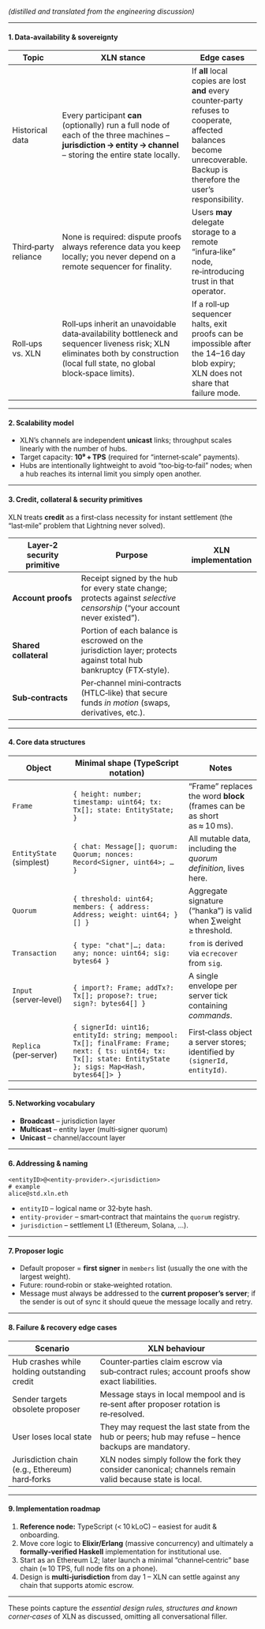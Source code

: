 
*(distilled and translated from the engineering discussion)*

---

#### 1. Data‑availability & sovereignty

| Topic                | XLN stance                                                                                                                                                                      | Edge cases                                                                                                                                                                |
| -------------------- | ------------------------------------------------------------------------------------------------------------------------------------------------------------------------------- | ------------------------------------------------------------------------------------------------------------------------------------------------------------------------- |
| Historical data      | Every participant **can** (optionally) run a full node of each of the three machines – **jurisdiction → entity → channel** – storing the entire state locally.                  | If **all** local copies are lost **and** every counter‑party refuses to cooperate, affected balances become unrecoverable. Backup is therefore the user’s responsibility. |
| Third‑party reliance | None is required: dispute proofs always reference data you keep locally; you never depend on a remote sequencer for finality.                                                   | Users **may** delegate storage to a remote “infura‑like” node, re‑introducing trust in that operator.                                                                     |
| Roll‑ups vs. XLN     | Roll‑ups inherit an unavoidable data‑availability bottleneck and sequencer liveness risk; XLN eliminates both by construction (local full state, no global block‑space limits). | If a roll‑up sequencer halts, exit proofs can be impossible after the 14–16 day blob expiry; XLN does not share that failure mode.                                        |

---

#### 2. Scalability model

* XLN’s channels are independent **unicast** links; throughput scales linearly with the number of hubs.
* Target capacity: **10⁹ + TPS** (required for “internet‑scale” payments).
* Hubs are intentionally lightweight to avoid “too‑big‑to‑fail” nodes; when a hub reaches its internal limit you simply open another.

---

#### 3. Credit, collateral & security primitives

XLN treats **credit** as a first‑class necessity for instant settlement (the “last‑mile” problem that Lightning never solved).

| Layer‑2 security primitive | Purpose                                                                                                                   | XLN implementation |
| -------------------------- | ------------------------------------------------------------------------------------------------------------------------- | ------------------ |
| **Account proofs**         | Receipt signed by the hub for every state change; protects against *selective censorship* (“your account never existed”). |                    |
| **Shared collateral**      | Portion of each balance is escrowed on the jurisdiction layer; protects against total hub bankruptcy (FTX‑style).         |                    |
| **Sub‑contracts**          | Per‑channel mini‑contracts (HTLC‑like) that secure funds *in motion* (swaps, derivatives, etc.).                          |                    |

---

#### 4. Core data structures

| Object                   | Minimal shape (TypeScript notation)                                                                                                                        | Notes                                                                     |
| ------------------------ | ---------------------------------------------------------------------------------------------------------------------------------------------------------- | ------------------------------------------------------------------------- |
| `Frame`                  | `{ height: number; timestamp: uint64; tx: Tx[]; state: EntityState; }`                                                                                     | “Frame” replaces the word **block** (frames can be as short as ≈ 10 ms).  |
| `EntityState` (simplest) | `{ chat: Message[]; quorum: Quorum; nonces: Record<Signer, uint64>; … }`                                                                                   | All mutable data, including the *quorum definition*, lives here.          |
| `Quorum`                 | `{ threshold: uint64; members: { address: Address; weight: uint64; }[] }`                                                                                  | Aggregate signature (“hanka”) is valid when ∑weight ≥ threshold.          |
| `Transaction`            | `{ type: "chat"\|…; data: any; nonce: uint64; sig: bytes64 }`                                                                                              | `from` is derived via `ecrecover` from `sig`.                             |
| `Input` (server‑level)   | `{ import?: Frame; addTx?: Tx[]; propose?: true; sign?: bytes64[] }`                                                                                       | A single envelope per server tick containing *commands*.                  |
| `Replica` (per‑server)   | `{ signerId: uint16; entityId: string; mempool: Tx[]; finalFrame: Frame; next: { ts: uint64; tx: Tx[]; state: EntityState }; sigs: Map<Hash, bytes64[]> }` | First‑class object a server stores; identified by `(signerId, entityId)`. |

---

#### 5. Networking vocabulary

* **Broadcast** – jurisdiction layer
* **Multicast** – entity layer (multi‑signer quorum)
* **Unicast** – channel/account layer

---

#### 6. Addressing & naming

```
<entityID>@<entity‑provider>.<jurisdiction>
# example
alice@std.xln.eth
```

* `entityID` – logical name or 32‑byte hash.
* `entity‑provider` – smart‑contract that maintains the `quorum` registry.
* `jurisdiction` – settlement L1 (Ethereum, Solana, …).

---

#### 7. Proposer logic

* Default proposer = **first signer** in `members` list (usually the one with the largest weight).
* Future: round‑robin or stake‑weighted rotation.
* Message must always be addressed to the **current proposer’s server**; if the sender is out of sync it should queue the message locally and retry.

---

#### 8. Failure & recovery edge cases

| Scenario                                       | XLN behaviour                                                                                           |
| ---------------------------------------------- | ------------------------------------------------------------------------------------------------------- |
| Hub crashes while holding outstanding credit   | Counter‑parties claim escrow via sub‑contract rules; account proofs show exact liabilities.             |
| Sender targets obsolete proposer               | Message stays in local mempool and is re‑sent after proposer rotation is re‑resolved.                   |
| User loses local state                         | They may request the last state from the hub or peers; hub may refuse – hence backups are mandatory.    |
| Jurisdiction chain (e.g., Ethereum) hard‑forks | XLN nodes simply follow the fork they consider canonical; channels remain valid because state is local. |

---

#### 9. Implementation roadmap

1. **Reference node:** TypeScript (< 10 kLoC) – easiest for audit & onboarding.
2. Move core logic to **Elixir/Erlang** (massive concurrency) and ultimately a **formally‑verified Haskell** implementation for institutional use.
3. Start as an Ethereum L2; later launch a minimal “channel‑centric” base chain (≈ 10 TPS, full node fits on a phone).
4. Design is **multi‑jurisdiction** from day 1 – XLN can settle against any chain that supports atomic escrow.

---

These points capture the *essential design rules, structures and known corner‑cases* of XLN as discussed, omitting all conversational filler.
